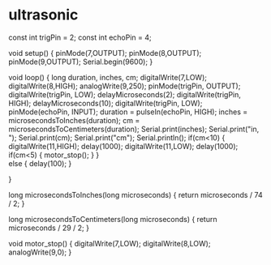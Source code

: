 # ultrasonic
const int trigPin = 2;
const int echoPin = 4;

void setup() {
  pinMode(7,OUTPUT);
  pinMode(8,OUTPUT);
  pinMode(9,OUTPUT);
  Serial.begin(9600);
}

void loop()
{
  long duration, inches, cm;
  digitalWrite(7,LOW);
  digitalWrite(8,HIGH);
  analogWrite(9,250);
  pinMode(trigPin, OUTPUT);
  digitalWrite(trigPin, LOW);
  delayMicroseconds(2);
  digitalWrite(trigPin, HIGH);
  delayMicroseconds(10);
  digitalWrite(trigPin, LOW);
  pinMode(echoPin, INPUT);
  duration = pulseIn(echoPin, HIGH);
  inches = microsecondsToInches(duration);
  cm = microsecondsToCentimeters(duration);
  Serial.print(inches);
  Serial.print("in, ");
  Serial.print(cm);
  Serial.print("cm");
  Serial.println();
  if(cm<10)
  {
    digitalWrite(11,HIGH);
    delay(1000);
    digitalWrite(11,LOW);
    delay(1000);
    if(cm<5)
  {
      motor_stop();
  }
  }     
  else
  {
    delay(100);
  }
  
}

long microsecondsToInches(long microseconds)
{
  return microseconds / 74 / 2;
}

long microsecondsToCentimeters(long microseconds)
{
  return microseconds / 29 / 2;
}

void motor_stop()
{
  digitalWrite(7,LOW);
  digitalWrite(8,LOW);
  analogWrite(9,0);
}
